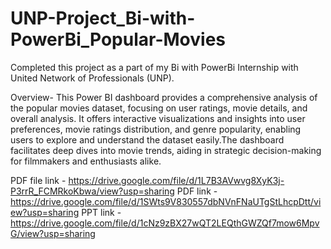 # UNP-Project_Bi-with-PowerBi_Popular-Movies

Completed this project as a part of my Bi with PowerBi Internship with United Network of Professionals (UNP).

Overview-
This Power BI dashboard provides a comprehensive analysis of the popular movies dataset, focusing on user ratings, movie details, and overall analysis. It offers interactive visualizations and insights into user preferences, movie ratings distribution, and genre popularity, enabling users to explore and understand the dataset easily.The dashboard facilitates deep dives into movie trends, aiding in strategic decision-making for filmmakers and enthusiasts alike.

PDF file link - https://drive.google.com/file/d/1L7B3AVwvg8XyK3j-P3rrR_FCMRkoKbwa/view?usp=sharing
PDF link - https://drive.google.com/file/d/1SWts9V830557dbNVnFNaUTgStLhcpDtt/view?usp=sharing
PPT link - https://drive.google.com/file/d/1cNz9zBX27wQT2LEQthGWZQf7mow6MpvG/view?usp=sharing
